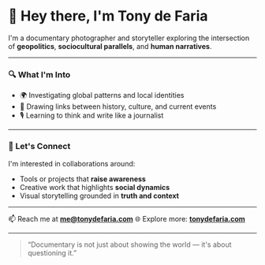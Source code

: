 # 👋 Hey there, I'm Tony de Faria

I'm a documentary photographer and storyteller exploring the intersection of **geopolitics**, **sociocultural parallels**, and **human narratives**.

---

### 🔍 What I'm Into

- 🌍 Investigating global patterns and local identities
- 🧭 Drawing links between history, culture, and current events
- 🎙 Learning to think and write like a journalist

---

### 🤝 Let's Connect

I'm interested in collaborations around:

- Tools or projects that **raise awareness**
- Creative work that highlights **social dynamics**
- Visual storytelling grounded in **truth and context**

---

📫 Reach me at **[me@tonydefaria.com](mailto:me@tonydefaria.com)**
🌐 Explore more: **[tonydefaria.com](https://tonydefaria.com)**

---

> “Documentary is not just about showing the world — it's about questioning it.”
